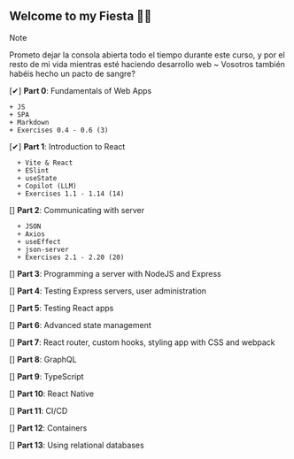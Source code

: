 ## Welcome to my Fiesta 🐱‍👤
> [!NOTE]
> Prometo dejar la consola abierta todo el tiempo durante este curso, y por el resto de mi vida mientras esté haciendo desarrollo web ~ Vosotros también habéis hecho un pacto de sangre?

  [✔] **Part 0**: Fundamentals of Web Apps

    + JS
    + SPA
    + Markdown
    + Exercises 0.4 - 0.6 (3)  

  [✔] **Part 1**: Introduction to React

      + Vite & React
      + ESlint
      + useState
      + Copilot (LLM)
      + Exercises 1.1 - 1.14 (14)

  [] **Part 2**: Communicating with server

      + JSON
      + Axios
      + useEffect
      + json-server
      + Exercises 2.1 - 2.20 (20)

  [] **Part 3**: Programming a server with NodeJS and Express

  [] **Part 4**: Testing Express servers, user administration

  [] **Part 5**: Testing React apps

  [] **Part 6**: Advanced state management

  [] **Part 7**: React router, custom hooks, styling app with CSS and webpack

  [] **Part 8**: GraphQL

  [] **Part 9**: TypeScript

  [] **Part 10**: React Native

  [] **Part 11**: CI/CD

  [] **Part 12**: Containers

  [] **Part 13**: Using relational databases
